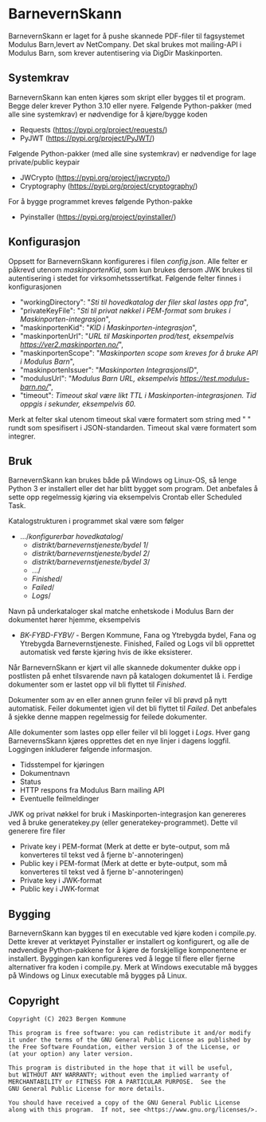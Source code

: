 # BarnevernSkann
BarnevernSkann er laget for å pushe skannede PDF-filer til fagsystemet Modulus Barn,levert av NetCompany.
Det skal brukes mot mailing-API i Modulus Barn, som krever autentisering via DigDir Maskinporten.


## Systemkrav
BarnevernSkann kan enten kjøres som skript eller bygges til et program. Begge deler krever Python 3.10 eller nyere.
Følgende Python-pakker (med alle sine systemkrav) er nødvendige for å kjøre/bygge koden
- Requests (https://pypi.org/project/requests/)
- PyJWT (https://pypi.org/project/PyJWT/)

Følgende Python-pakker (med alle sine systemkrav) er nødvendige for lage private/public keypair
- JWCrypto (https://pypi.org/project/jwcrypto/)
- Cryptography (https://pypi.org/project/cryptography/)

For å bygge programmet kreves følgende Python-pakke
- Pyinstaller (https://pypi.org/project/pyinstaller/)


## Konfigurasjon
Oppsett for BarnevernSkann konfigureres i filen _config.json_. 
Alle felter er påkrevd utenom _maskinportenKid_, som kun brukes dersom JWK brukes til autentisering i stedet for virksomhetsssertifkat. 
Følgende felter finnes i konfigurasjonen
- "workingDirectory": "_Sti til hovedkatalog der filer skal lastes opp fra_",
- "privateKeyFile": "_Sti til privat nøkkel i PEM-format som brukes i Maskinporten-integrasjon_",
- "maskinportenKid": "_KID i Maskinporten-integrasjon_",
- "maskinportenUrl": "_URL til Maskinporten prod/test, eksempelvis https://ver2.maskinporten.no/_",
- "maskinportenScope": "_Maskinporten scope som kreves for å bruke API i Modulus Barn_",
- "maskinportenIssuer": "_Maskinporten IntegrasjonsID_",
- "modulusUrl": "_Modulus Barn URL, eksempelvis https://test.modulus-barn.no/_",
- "timeout": _Timeout skal være likt TTL i Maskinporten-integrasjonen. Tid oppgis i sekunder, eksempelvis 60._

Merk at felter skal utenom timeout skal være formatert som string med " " rundt som spesifisert i JSON-standarden.
Timeout skal være formatert som integrer.


## Bruk
BarnevernSkann kan brukes både på Windows og Linux-OS, så lenge Python 3 er installert eller det har blitt bygget som program. 
Det anbefales å sette opp regelmessig kjøring via eksempelvis Crontab eller Scheduled Task.

Katalogstrukturen i programmet skal være som følger
- .../_konfigurerbar hovedkatalog_/
  - _distrikt/barnevernstjeneste/bydel 1_/
  - _distrikt/barnevernstjeneste/bydel 2_/
  - _distrikt/barnevernstjeneste/bydel 3_/
  - .../
  - _Finished_/
  - _Failed_/
  - _Logs_/


Navn på underkataloger skal matche enhetskode i Modulus Barn der dokumentet hører hjemme, eksempelvis
- _BK-FYBD-FYBV/_ - Bergen Kommune, Fana og Ytrebygda bydel, Fana og Ytrebygda Barnevernstjeneste.
Finished, Failed og Logs vil bli opprettet automatisk ved første kjøring hvis de ikke eksisterer.

Når BarnevernSkann er kjørt vil alle skannede dokumenter dukke opp i postlisten på enhet tilsvarende navn på katalogen dokumentet lå i.
Ferdige dokumenter som er lastet opp vil bli flyttet til _Finished_.

Dokumenter som av en eller annen grunn feiler vil bli prøvd på nytt automatisk.
Feiler dokumentet igjen vil det bli flyttet til _Failed_. Det anbefales å sjekke denne mappen regelmessig for feilede dokumenter.

Alle dokumenter som lastes opp eller feiler vil bli logget i _Logs_. 
Hver gang BarnevernsSkann kjøres opprettes det en nye linjer i dagens loggfil. 
Loggingen inkluderer følgende informasjon.
- Tidsstempel for kjøringen
- Dokumentnavn
- Status
- HTTP respons fra Modulus Barn mailing API
- Eventuelle feilmeldinger

JWK og privat nøkkel for bruk i Maskinporten-integrasjon kan genereres ved å bruke generatekey.py (eller generatekey-programmet).
Dette vil generere fire filer
- Private key i PEM-format (Merk at dette er byte-output, som må konverteres til tekst ved å fjerne b'-annoteringen)
- Public key i PEM-format (Merk at dette er byte-output, som må konverteres til tekst ved å fjerne b'-annoteringen)
- Private key i JWK-format
- Public key i JWK-format


## Bygging
BarnevernSkann kan bygges til en executable ved  kjøre koden i compile.py. Dette krever at verktøyet Pyinstaller er 
installert og konfigurert, og alle de nødvendige Python-pakkene for å kjøre de forskjellige komponentene er installert.
Byggingen kan konfigureres ved å legge til flere eller fjerne alternativer fra koden i compile.py.
Merk at Windows executable må bygges på Windows og Linux executable må bygges på Linux.


## Copyright
    Copyright (C) 2023 Bergen Kommune

    This program is free software: you can redistribute it and/or modify
    it under the terms of the GNU General Public License as published by
    the Free Software Foundation, either version 3 of the License, or
    (at your option) any later version.

    This program is distributed in the hope that it will be useful,
    but WITHOUT ANY WARRANTY; without even the implied warranty of
    MERCHANTABILITY or FITNESS FOR A PARTICULAR PURPOSE.  See the
    GNU General Public License for more details.

    You should have received a copy of the GNU General Public License
    along with this program.  If not, see <https://www.gnu.org/licenses/>.